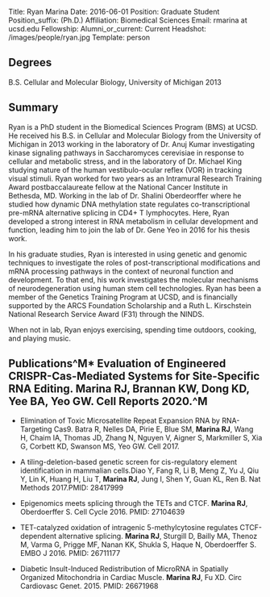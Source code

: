 Title: Ryan MarinaDate: 2016-06-01Position: Graduate StudentPosition_suffix: (Ph.D.)Affiliation: Biomedical SciencesEmail: rmarina at ucsd.eduFellowship: Alumni_or_current: CurrentHeadshot: /images/people/ryan.jpgTemplate: person<!-- Status: draft -->## DegreesB.S. Cellular and Molecular Biology, University of Michigan 2013## SummaryRyan is a PhD student in the Biomedical Sciences Program (BMS) at UCSD. He received his B.S. in Cellular and Molecular Biology from the University of Michigan in 2013 working in the laboratory of Dr. Anuj Kumar investigating kinase signaling pathways in Saccharomyces cerevisiae in response to cellular and metabolic stress, and in the laboratory of Dr. Michael King studying nature of the human vestibulo-ocular reflex (VOR) in tracking visual stimuli. Ryan worked for two years as an Intramural Research Training Award postbaccalaureate fellow at the National Cancer Institute in Bethesda, MD. Working in the lab of Dr. Shalini Oberdeorffer where he studied how dynamic DNA methylation state regulates co-transcriptional pre-mRNA alternative splicing in CD4+ T lymphocytes. Here, Ryan developed a strong interest in RNA metabolism in cellular development and function, leading him to join the lab of Dr. Gene Yeo in 2016 for his thesis work.In his graduate studies, Ryan is interested in using genetic and genomic techniques to investigate the roles of post-transcriptional modifications and mRNA processing pathways in the context of neuronal function and development. To that end, his work investigates the molecular mechanisms of neurodegeneration using human stem cell technologies. Ryan has been a member of the Genetics Training Program at UCSD, and is financially supported by the ARCS Foundation Scholarship and a Ruth L. Kirschstein National Research Service Award (F31) through the NINDS.When not in lab, Ryan enjoys exercising, spending time outdoors, cooking, and playing music.## Publications^M* Evaluation of Engineered CRISPR-Cas-Mediated Systems for Site-Specific RNA Editing. **Marina RJ**, Brannan KW, Dong KD, Yee BA, Yeo GW. Cell Reports 2020.^M*  Elimination of Toxic Microsatellite Repeat Expansion RNA by RNA-Targeting Cas9. Batra R, Nelles DA, Pirie E, Blue SM, **Marina RJ**, Wang H, Chaim IA, Thomas JD, Zhang N, Nguyen V, Aigner S, Markmiller S, Xia G, Corbett KD, Swanson MS, Yeo GW. Cell 2017.* A tiling-deletion-based genetic screen for cis-regulatory element identification in mammalian cells.Diao Y, Fang R, Li B, Meng Z, Yu J, Qiu Y, Lin K, Huang H, Liu T, **Marina RJ**, Jung I, Shen Y, Guan KL, Ren B.  Nat Methods 2017.PMID: 28417999* Epigenomics meets splicing through the TETs and CTCF. **Marina RJ**, Oberdoerffer S. Cell Cycle 2016. PMID: 27104639  * TET-catalyzed oxidation of intragenic 5-methylcytosine regulates CTCF-dependent alternative splicing. **Marina RJ**, Sturgill D, Bailly MA, Thenoz M, Varma G, Prigge MF, Nanan KK, Shukla S, Haque N, Oberdoerffer S. EMBO J 2016. PMID: 26711177  * Diabetic Insult-Induced Redistribution of MicroRNA in Spatially Organized Mitochondria in Cardiac Muscle. **Marina RJ**, Fu XD. Circ Cardiovasc Genet. 2015. PMID: 26671968
